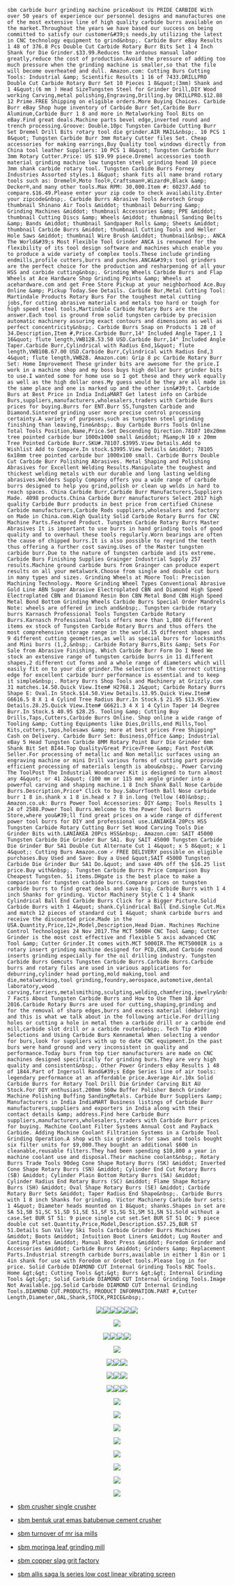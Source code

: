 
```
sbm carbide burr grinding machine priceAbout Us PRIDE CARBIDE With over 50 years of experience our personnel designs and manufactures one of the most extensive line of high quality carbide burrs available on the market.Throughout the years we have based our success on being committed to satisfy our customer&#39;s needs,by utilizing the latest in CNC technology equipment to grind&nbsp;. Carbide Burr eBay Results 1 48 of 376.8 Pcs Double Cut Carbide Rotary Burr Bits Set 1 4 Inch Shank for Die Grinder.$33.99.Reduces the arduous manual labor greatly,reduce the cost of production.Avoid the pressure of adding too much pressure when the grinding machine is smaller,so that the file will become overheated and dull. Amazon.com: Cutting Burs Cutting Tools: Industrial &amp; Scientific Results 1 16 of 7433.DRILLPRO Double Cut Carbide Rotary Burr Set 10 Pieces 1 8&quot;(3mm) Shank and 1 4&quot;(6 mm ) Head SizeTungsten Steel for Grinder Drill,DIY Wood working Carving,metal polishing,Engraving,Drilling.by DRILLPRO.$12.88 12 Prime.FREE Shipping on eligible orders.More Buying Choices. Carbide Burr eBay Shop huge inventory of Carbide Burr Set,Carbide Burr Aluminum,Carbide Burr 1 8 and more in Metalworking Tool Bits on eBay.Find great deals.Machine parts bevel edge,inverted round and trench processing.Groove: Double.10pc Tungsten Carbide Cutting Burr Set Dremel Drill Bits rotary tool die grinder.AIR MAIL&nbsp;. 10 PCS 1 8&quot; Tungsten Carbide Burr 3mm Rotary Cutter files Set. Cheap accessories for making earrings,Buy Quality tool windows directly from China tool leather Suppliers: 10 PCS 1 8&quot; Tungsten Carbide Burr 3mm Rotary Cutter.Price: US $19.99 piece.Dremel accessories tooth material grinding machine low tungsten steel grinding head 10 piece 3mm shank carbide rotary tool. Tungsten Carbide Burrs Forney Industries Assorted styles.1 8&quot; shank fits all name brand rotary tools such as: Dremel®,Moto Tool®,Craftsman®,Wizard®,Black &amp; Decker®,and many other tools.Max RPM: 30,000.Item #: 60237.Add to compare.$16.49.Please enter your zip code to check availability.Enter your zipcode&nbsp;. Carbide Burrs Abrasive Tools Aerotech Group thumbnail Shinano Air Tools &middot; thumbnail Deburring &amp; Grinding Machines &middot; thumbnail Accessories &amp; PPE &middot; thumbnail Cutting Discs &amp; Wheels &middot; thumbnail Sanding Belts &amp; Bands &middot; thumbnail Sandpaper Rolls &amp; Sheets &middot; thumbnail Carbide Burrs &middot; thumbnail Cutting Tools and Heller Hole Saws &middot; thumbnail Wire Brush &middot; thumbnail&nbsp;. ANCA The World&#39;s Most Flexible Tool Grinder ANCA is renowned for the flexibility of its tool design software and machines which enable you to produce a wide variety of complex tools.These include grinding endmills,profile cutters,burrs and punches.ANCA&#39;s tool grinders are the perfect choice for the production and resharpening of all your HSS and carbide cutting&nbsp;. Grinding Wheels Carbide Burrs and Flap Wheels at Ace Hardware Shop Grinding Points &amp; Wheels at acehardware.com and get Free Store Pickup at your neighborhood Ace.Buy Online &amp; Pickup Today.See Details. Carbide Bur,Metal Cutting Tool: Martindale Products Rotary Burs For the toughest metal cutting jobs,for cutting abrasive materials and metals too hard or tough for high speed steel tools,Martindale Carbide Rotary Burs are the answer.Each tool is ground from solid tungsten carbide by precision automatic machinery assuring exact contours and dimensions as well as perfect concentricity&nbsp;. Carbide Burrs Snap on Products 1 28 of 34.Description,Item #,Price.Carbide Burr,14° Included Angle Taper,1 1 16&quot; flute length,VWB12B.53.50 USD.Carbide Burr,14° Included Angle Taper.Carbide Burr,Cylindrical with Radius End,1&quot; flute length,VWB10B.67.00 USD.Carbide Burr,Cylindrical with Radius End,3 4&quot; flute length,VWB2B. Amazon.com: Grip 8 pc Carbide Rotary Burr Set: Home Improvement These grinder bits are awesome for the price.I work in a machine shop and my boss buys high dollar burr grinder bits to use.I wanted some for home use so I got these and they work equally as well as the high dollar ones.My guess would be they are all made in the same place and one is marked up and the other isn&#39;t. Carbide Burs at Best Price in India IndiaMART Get latest info on Carbide Burs,suppliers,manufacturers,wholesalers,traders with Carbide Burs prices for buying.Burrs for ENT.Burr SS,Tungsten Carbide and Diamond.Sintered grinding user more precise control processing certainty.A variety of purposes,such as tungsten steel grinding finishing than leaving,fine&nbsp;. Buy Carbide Burrs Tools Online Total Tools Position,Name,Price.Set Descending Direction.78107 10x20mm tree pointed carbide bur 1000x1000 small &middot; P&amp;N 10 x 20mm Tree Pointed Carbide Burr.SKU#.78107.$3995.View Details.Add to Wishlist Add to Compare.In stock.$3995.View Details &middot; 78105 6x18mm tree pointed carbide bur 1000x100 small. Carbide Burrs Double Cut Carbide Burr Polishing Abrasives. Metal Shaping and Polishing Abrasives for Excellent Welding Results.Manipulate the toughest and thickest welding metals with our durable and long lasting welding abrasives.Welders Supply Company offers you a wide range of carbide burrs designed to help you grind,polish or clean up welds in hard to reach spaces. China Carbide Burr,Carbide Burr Manufacturers,Suppliers Made. 4098 products.China Carbide Burr manufacturers Select 2017 high quality Carbide Burr products in best price from certified Chinese Carbide manufacturers,Carbide Rods suppliers,wholesalers and factory on Made in China.com.High Quality Solid Carbide Rotary Burrs for CNC Machine Parts.Featured Product. Tungsten Carbide Rotary Burrs Master Abrasives It is important to use burrs in hand grinding tools of good quality and to overhaul these tools regularly.Worn bearings are often the cause of chipped burrs.It is also possible to regrind the teeth thus offering a further cost saving.Uses of the Master tungsten carbide burr.Due to the nature of tungsten carbide and its extreme. Carbide Burs Finishing Supplies Grainger Industrial Supply 257 results.Machine ground carbide burs from Grainger can produce expert results on all your metalwork.Choose from single and double cut burs in many types and sizes. Grinding Wheels at Moore Tool: Precision Machining Technology. Moore Grinding Wheel Types Conventional Abrasive Gold Line ABN Super Abrasive Electroplated CBN and Diamond High Speed Electroplated CBN and Diamond Resin Bon CBN Metal Bond CBN High Speed Metal Bond Bottom Grinding Wheels Carbide Burrs Special Order Mandrels Note: wheels are offered in inch and&nbsp;. Tungsten carbide rotary burrs Karnasch Professional Tools Tungsten Carbide Rotary Burrs.Karnasch Professional Tools offers more than 1,800 different items ex stock of Tungsten Carbide Rotary Burrs and thus offers the most comprehensive storage range in the world.15 different shapes and 9 different cutting geometries,as well as special burrs for locksmiths and Mini burrs (1,2,&nbsp;. Carbide Rotary Burrs,Bits &amp; Sets For Sale from Abrasive Finishing. Which Carbide Burr Form Do I Need We stock an extensive range of tungsten carbide burrs in 11 different shapes,2 different cut forms and a whole range of diameters which will easily fit on to your die grinder.The selection of the correct cutting edge for excellent carbide burr performance is essential and to keep it simple&nbsp;. Rotary Burrs Shop Tools and Machinery at Grizzly.com 31 matches.14.50.Quick View.Item# H2768.1 2&quot; Carbide Rotary Burrs Shape E: Oval.In Stock.$14.50.View Details.13.95.Quick View.Item# G6616.5 8 X 1 4 Cylind Tree Radius Burr.In Stock.$ 21.95 $13.95.View Details.28.25.Quick View.Item# G6621.3 4 X 1 4 Cylin Taper 14 Degree Burr.In Stock.$ 40.95 $28.25. Tooling &amp; Cutting Buy Drills,Taps,Cutters,Carbide Burrs Online. Shop online a wide range of Tooling &amp; Cutting Equipments like Dies,Drills,end Mills,Tool Kits,cutters,taps,holesaws &amp; more at best prices Free Shipping* Cash on Delivery. Carbide Burr Set: Business,Office &amp; Industrial eBay 5 Head Tungsten Carbide 8MM Rotary Point Burr Die Grinder 6mm Shank Bit Set BI44.Top Quality√Great Price√Free &amp; Fast Post√UK Seller.For processing of metallic and Non metallic surfaces using an engraving machine or mini Drill various forms of cutting part provide efficient processing of materials length is abou&nbsp;. Power Carving The ToolPost The Industrial Woodcarver Kit is designed to turn almost any 4&quot; or 41 2&quot; (100 mm or 115 mm) angle grinder into a powerful carving and shaping machine.1 8 Inch Shank Ball Nose Carbide Burrs.Description,Price* Click to buy.SaburrTooth Ball Nose carbide burr 1 8 in.shank x 1 8 in.head x 7 8 in.long (Yellow (40)&nbsp;. Amazon.co.uk: Burrs Power Tool Accessories: DIY &amp; Tools Results 1 24 of 2588.Power Tool Burrs.Welcome to the Power Tool Burrs Store,where you&#39;ll find great prices on a wide range of different power tool burrs for DIY and professional use.LANIAKEA 20Pcs HSS Tungsten Carbide Rotary Cutting Burr Set Wood Carving Tools Die Grinder Bits with.LANIAKEA 20Pcs HSS&nbsp;. Amazon.com: SAIT 45000 Tungsten Carbide Die Grinder Bur SA1. Buy SAIT 45000 Tungsten Carbide Die Grinder Bur SA1 Double Cut Alternate Cut 1 4&quot; x 5 8&quot; x 1 4&quot;: Cutting Burs Amazon.com ✓ FREE DELIVERY possible on eligible purchases.Buy Used and Save: Buy a Used &quot;SAIT 45000 Tungsten Carbide Die Grinder Bur SA1 Do.&quot; and save 40% off the $16.25 list price.Buy with&nbsp;. Tungsten Carbide Burrs Price Comparison Buy Cheapest Tungsten. 51 items.DHgate is the best place to make a comparison for tungsten carbide burrs.Compare prices on tungsten carbide burrs to find great deals and save big. Carbide Burrs with 1 4 inch Shanks for grinding. Victor Machinery Style C 1 4 Shank Cylindrical Ball End Carbide Burrs Click for a Bigger Picture.Solid Carbide Burrs with 1 4&quot; shank.Cylindrical Ball End.Single Cut.Mix and match 12 pieces of standard cut 1 4&quot; shank carbide burrs and receive the discounted price.Made in the USA.Quantity,Price,12+,Model,Description,Head Diam. Machines Machine Control Technologies 24 Nov 2017.The MCT 5000H CNC Tool &amp; Cutter Grinder is the most cost effective and flexible 5 axis advanced CNC Tool &amp; Cutter Grinder.It comes with.MCT 5000IR.The MCT5000IR is a rotary insert grinding machine designed for PCD,CBN,and Carbide round inserts grinding especially for the oil drilling industry. Tungsten Carbide Burrs Gemcuts Tungsten Carbide Burrs.Carbide Burrs.Carbide burrs and rotary files are used in various applications for deburring,cylinder head porting,mold making,tool and die,metalworking,tool grinding,foundry,aerospace,automotive,dental laboratory,wood carving,farriers,metalsmithing,sculpting,welding,chamfering,jewelry&nbsp;. 7 Facts About Tungsten Carbide Burrs and How to Use Them 18 Apr 2016.Carbide Rotary Burrs are used for cutting,shaping,grinding and for the removal of sharp edges,burrs and excess material (deburring) and this is what we talk about in the following article.For drilling holes or cutting a hole in metal then a carbide drill or a carbide end mill,carbide slot drill or a carbide router&nbsp;. Tech Tip #100 Selections and Using Carbide Burs Kennametal When selecting a vendor for burs,look for suppliers with up to date CNC equipment.In the past burs were hand ground and very inconsistent in quality and performance.Today burs from top tier manufacturers are made on CNC machines designed specifically for grinding burs.They are very high quality and consistent&nbsp;. Other Power Grinders eBay Results 1 48 of 1844.Part of Ingersoll Rand&#39;s Edge Series line of air tools: legendary performance at an affordable price.Average Air.10x Solid Carbide Burrs for Rotary Tool Drill Die Grinder Carving Bit AU Stock.For DIY enthusiast.200mm 560w Buffer Polisher Bench Grinder Machine Polishing Buffing SandingMetals. Carbide Burr Suppliers &amp; Manufacturers in India IndiaMART Business listings of Carbide Burr manufacturers,suppliers and exporters in India along with their contact details &amp; address.Find here Carbide Burr suppliers,manufacturers,wholesalers,traders with Carbide Burr prices for buying. Machine Coolant Filter Systems Annual Cost and Payback Carbide. Adding Machine Coolant Filtration Systems in a Carbide Tool Grinding Operation.A shop with six grinders for saws and tools bought six filter units for $9,000.They bought an additional $600 in cleanable,reusable filters.They had been spending $10,800 a year in machine coolant use and disposal.Their machine coolant&nbsp;. Rotary Burrs Trade Tools 90deg Cone Shape Rotary Burrs (SK) &middot; Inverted Cone Shape Rotary Burrs (SN) &middot; Cylinder End Cut Rotary Burrs (SB) &middot; Cylinder Plain Bottom Rotary Burrs (SA) &middot; Cylinder Radius End Rotary Burrs (SC) &middot; Flame Shape Rotary Burrs (SH) &middot; Oval Shape Rotary Burrs (SE) &middot; Carbide Rotary Burr Sets &middot; Taper Radius End Shape&nbsp;. Carbide Burrs with 1 8 inch Shanks for grinding. Victor Machinery Carbide burr sets: 1 4&quot; Diameter heads mounted on 1 8&quot; shanks.Shapes in set are SA 51,SB 51,SC 51,SD 51,SE 51,SF 51,SG 51,SM 51,SN 51.Sold without a case.Set BUR ST 51: 9 piece single cut set.Set BUR ST 51 DC: 9 piece double cut set.Quantity,Price,Model,Description.$57.25,BUR ST 51.Details Sun Valley Ski Tools Carbide Grinder Burrs Machines &middot; Boots &middot; Intuition Boot Liners &middot; Lug Router and Canting Plates &middot; Manual Boot Press &middot; Foredom Grinder and Accessories &middot; Carbide Burrs &middot; Grinders &amp; Replacement Parts.Industrial strength carbide burrs,available in either 1 8in or 1 4in shank for use with Foredom or Grobet tools.Please log in for price. Solid Carbide DIAMOND CUT Internal Grinding Tools KBC Tools. Home &gt;&gt; Cutting Tools &gt;&gt; Burrs &gt;&gt; Internal Grinding Tools &gt;&gt; Solid Carbide DIAMOND CUT Internal Grinding Tools.Image Not Available.jpg.Solid Carbide DIAMOND CUT Internal Grinding Tools.DIAMOND CUT.PRODUCTS; PRODUCT INFORMATION.PART #,Cutter Length,Diameter,OAL,Shank,STOCK,PRICE&nbsp;. 
```

<div align="center">
  
<a rel="nofollow" href="https://m.shibang-china.com?f=github&k=sbm+carbide+burr+grinding+machine+price"><img src="https://static.shibang-china.com/en/l.png"></a><img src="https://static.shibang-china.com/en/hw.png"><a rel="nofollow" href="https://m.shibang-china.com/product/?f=github&k=sbm+carbide+burr+grinding+machine+price"><img src="https://static.shibang-china.com/en/p.png"></a><a rel="nofollow" href="https://m.shibang-china.com/cases/?f=github&k=sbm+carbide+burr+grinding+machine+price"><img src="https://static.shibang-china.com/en/c.png"></a><a rel="nofollow" href="https://m.shibang-china.com/news/?f=github&k=sbm+carbide+burr+grinding+machine+price"><img src="https://static.shibang-china.com/en/n.png"></a><a rel="nofollow" href="https://m.shibang-china.com?f=github&k=sbm+carbide+burr+grinding+machine+price"><img src="https://static.shibang-china.com/en/m.png"></a>

<a rel="nofollow" href="https://m.shibang-china.com/product/?f=github&k=sbm+carbide+burr+grinding+machine+price"><img src="https://static.shibang-china.com/en/b.jpg"></a>
  
<a rel="nofollow" href="https://m.shibang-china.com/solution-aggregate.html?f=github&k=sbm+carbide+burr+grinding+machine+price"><img src="https://static.shibang-china.com/en/a.jpg"></a><a rel="nofollow" href="https://m.shibang-china.com/solution-mine.html?f=github&k=sbm+carbide+burr+grinding+machine+price"><img src="https://static.shibang-china.com/en/m.jpg"></a><a rel="nofollow" href="https://m.shibang-china.com/solution-mill.html?f=github&k=sbm+carbide+burr+grinding+machine+price"><img src="https://static.shibang-china.com/en/g.jpg"></a><a rel="nofollow" href="https://m.shibang-china.com/solution-epc.html?f=github&k=sbm+carbide+burr+grinding+machine+price"><img src="https://static.shibang-china.com/en/e.jpg"></a>

<a rel="nofollow" href="https://m.shibang-china.com/product/?f=github&k=sbm+carbide+burr+grinding+machine+price"><img src="https://static.shibang-china.com/en/a-p.png"></a>

<a rel="nofollow" href="https://m.shibang-china.com/product/crusher/c6x.html?f=github&k=sbm+carbide+burr+grinding+machine+price"><img src="https://static.shibang-china.com/en/j.jpg"></a><a rel="nofollow" href="https://m.shibang-china.com/product/crusher/ci5x.html?f=github&k=sbm+carbide+burr+grinding+machine+price"><img src="https://static.shibang-china.com/en/i.jpg"></a><a rel="nofollow" href="https://m.shibang-china.com/product/crusher/hst.html?f=github&k=sbm+carbide+burr+grinding+machine+price"><img src="https://static.shibang-china.com/en/c.jpg"></a>

<a rel="nofollow" href="https://m.shibang-china.com/product/mill/mtw.html?f=github&k=sbm+carbide+burr+grinding+machine+price"><img src="https://static.shibang-china.com/en/mtw.jpg"></a><a rel="nofollow" href="https://m.shibang-china.com/product/mill/scm.html?f=github&k=sbm+carbide+burr+grinding+machine+price"><img src="https://static.shibang-china.com/en/scm.jpg"></a><a rel="nofollow" href="https://m.shibang-china.com/product/mill/lm.html?f=github&k=sbm+carbide+burr+grinding+machine+price"><img src="https://static.shibang-china.com/en/lm.jpg"></a>

<a rel="nofollow" href="https://m.shibang-china.com/product/sand/vsi6x.html?f=github&k=sbm+carbide+burr+grinding+machine+price"><img src="https://static.shibang-china.com/en/6x.jpg"></a><a rel="nofollow" href="https://m.shibang-china.com/product/sand/vu.html?f=github&k=sbm+carbide+burr+grinding+machine+price"><img src="https://static.shibang-china.com/en/vu.jpg"></a><a rel="nofollow" href="https://m.shibang-china.com/product/mobile/klun.html?f=github&k=sbm+carbide+burr+grinding+machine+price"><img src="https://static.shibang-china.com/en/k.jpg"></a>

<a rel="nofollow" href="https://m.shibang-china.com/cases/?f=github&k=sbm+carbide+burr+grinding+machine+price"><img src="https://static.shibang-china.com/en/case.png"></a>

<a rel="nofollow" href="https://m.shibang-china.com/cases/aggregate/202.html?f=github&k=sbm+carbide+burr+grinding+machine+price"><img src="https://static.shibang-china.com/en/c-1.jpg"></a>

<a rel="nofollow" href="https://m.shibang-china.com/cases/aggregate/203.html?f=github&k=sbm+carbide+burr+grinding+machine+price"><img src="https://static.shibang-china.com/en/c-2.jpg"></a>

<a rel="nofollow" href="https://m.shibang-china.com/cases/mill/123.html?f=github&k=sbm+carbide+burr+grinding+machine+price"><img src="https://static.shibang-china.com/en/c-3.jpg"></a>

<a rel="nofollow" href="https://m.shibang-china.com/contact_us.html?f=github&k=sbm+carbide+burr+grinding+machine+price"><img src="https://static.shibang-china.com/en/contact.png"></a>

<a rel="nofollow" href="https://swt.shibang-china.com/?f=github&k=sbm+carbide+burr+grinding+machine+price"><img src="https://static.shibang-china.com/en/chat.png"></a>

<a rel="nofollow" href="https://whatsapp.shibangsoft.com/WhatsApp.php?f=github&k=sbm+carbide+burr+grinding+machine+price"><img src="https://static.shibang-china.com/en/whatsapp.png"></a>

<a rel="nofollow" href="https://m.shibang-china.com/?f=github&k=sbm+carbide+burr+grinding+machine+price"><img src="https://static.shibang-china.com/en/website.png"></a>

</div>


* [sbm crusher single crusher](sbm%20crusher%20single%20crusher.md)

* [sbm bentuk urat emas batubenue cement crusher](sbm%20bentuk%20urat%20emas%20batubenue%20cement%20crusher.md)

* [sbm turnover of mr isa mills](sbm%20turnover%20of%20mr%20isa%20mills.md)

* [sbm moringa leaf grinding mill](sbm%20moringa%20leaf%20grinding%20mill.md)

* [sbm copper slag grit factory](sbm%20copper%20slag%20grit%20factory.md)

* [sbm allis saga ls series low cost linear vibrating screen](sbm%20allis%20saga%20ls%20series%20low%20cost%20linear%20vibrating%20screen.md)